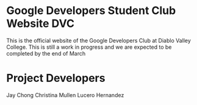 # Google Developers Student Club Website DVC

This is the official website of the Google Developers Club at Diablo Valley College. This is still a work in progress and we are expected to be completed by the end of March

# Project Developers
Jay Chong
Christina Mullen
Lucero Hernandez
